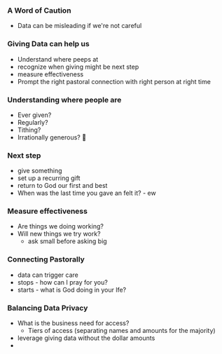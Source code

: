 ### A Word of Caution
- Data can be misleading if we're not careful
### Giving Data can help us
- Understand where peeps at
- recognize when giving might be next step
- measure effectiveness
- Prompt the right pastoral connection with right person at right time
### Understanding where people are
- Ever given?
- Regularly?
- Tithing?
- Irrationally generous? 👀
### Next step
- give something
- set up a recurring gift
- return to God our first and best
- When was the last time you gave an felt it? - ew
### Measure effectiveness
- Are things we doing working?
- Will new things we try work?
	- ask small before asking big
### Connecting Pastorally
- data can trigger care
- stops - how can I pray for you?
- starts - what is God doing in your lfe?
### Balancing Data Privacy
- What is the business need for access?
	- Tiers of access (separating names and amounts for the majority)
- leverage giving data without the dollar amounts
- 